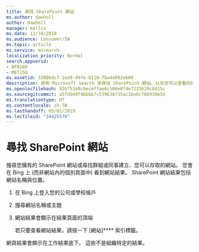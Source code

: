 ```yaml
---
title: 尋找 SharePoint 網站
ms.author: dawholl
author: dawholl
manager: kellis
ms.date: 12/18/2018
ms.audience: Consumer/IW
ms.topic: article
ms.service: mssearch
localization_priority: Normal
search.appverid:
- BFB160
- MET150
ms.assetid: 3388bdc7-1ee0-497e-b110-fba4a082eb08
description: 使用 Microsoft Search 來尋找 SharePoint 網站，以及您可以查看的詳細資料。
ms.openlocfilehash: 926f53e8c0eceffae6c506e8f4e7233629c8415c
ms.sourcegitcommit: a5fd9d4f46bbb7c539630735ac16e0c786939e5d
ms.translationtype: HT
ms.contentlocale: zh-TW
ms.lasthandoff: 05/01/2019
ms.locfileid: "34425570"
---
```

# <a name="find-sharepoint-sites"></a>尋找 SharePoint 網站

搜尋您擁有的 SharePoint 網站或尋找群組或同事建立、您可以存取的網站。 您會在 Bing 上 (而非網站內的個別頁面中) 看到網站結果。 SharePoint 網站結果包括網站名稱與位置。
  
1. 在 Bing 上登入您的公司或學校帳戶
    
2. 搜尋網站名稱或主題
    
3. 網站結果會顯示在結果頁面的頂端
    
    若只要查看網站結果，請按一下 [網站]**** 索引標籤。 
    
網頁結果會顯示在工作結果底下。 這些不是組織特定的結果。

  

